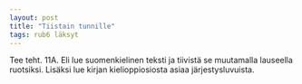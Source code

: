 ```yaml
---
layout: post
title: "Tiistain tunnille"
tags: rub6 läksyt
---
```


Tee teht. 11A. Eli lue suomenkielinen teksti ja tiivistä se muutamalla lauseella ruotsiksi. Lisäksi lue kirjan kielioppiosiosta asiaa järjestysluvuista.